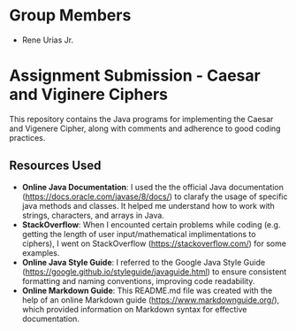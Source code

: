 # Group Members

 - Rene Urias Jr.

 # Assignment Submission - Caesar and Viginere Ciphers

 This repository contains the Java programs for implementing the Caesar and Vigenere Cipher, along with comments and adherence to good coding practices.

 ## Resources Used

 - **Online Java Documentation**: I used the the official Java documentation (https://docs.oracle.com/javase/8/docs/) to clarafy the usage of specific java methods and classes. It helped me understand how to work with strings, characters, and arrays in Java.
 - **StackOverflow**: When I encounted certain problems while coding (e.g. getting the length of user input/mathematical implimentations to ciphers), I went on StackOverflow (https://stackoverflow.com/) for some examples.
 - **Online Java Style Guide**: I referred to the Google Java Style Guide (https://google.github.io/styleguide/javaguide.html) to ensure consistent formatting and naming conventions, improving code readability.
 - **Online Markdown Guide**: This README.md file was created with the help of an online Markdown guide (https://www.markdownguide.org/), which provided information on Markdown syntax for effective documentation.